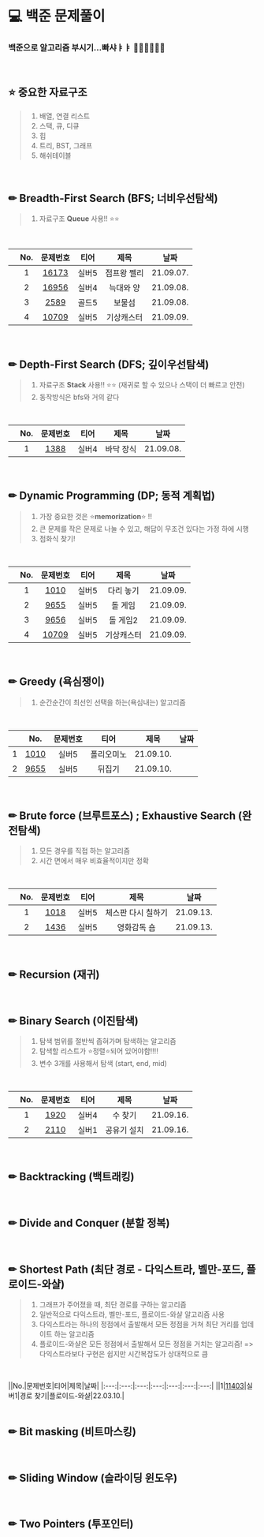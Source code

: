 # 💻 백준 문제풀이
<h3> 백준으로 알고리즘 부시기...빠샤ㅑㅑ 👊🏻👊🏻👊🏻</h3>
</br>

## ⭐ 중요한 자료구조
> 1. 배열, 연결 리스트
> 2. 스택, 큐, 디큐
> 3. 힙
> 4. 트리, BST, 그래프
> 5. 해쉬테이블

<br/>

## ✏ Breadth-First Search (BFS; 너비우선탐색)
> 1. 자료구조 **Queue** 사용!! ⭐⭐
</br>

||No.|문제번호|티어|제목|날짜|
|:--:|:---:|:---:|:---:|:---:|:---:|
||1|<a href="https://github.com/ryusuz/algorithm/tree/master/backjoon/bfs/10709">16173</a>|실버5|점프왕 쩰리|21.09.07.|
||2|<a href="https://github.com/ryusuz/algorithm/tree/master/backjoon/bfs/16956/">16956</a>|실버4|늑대와 양|21.09.08.|
||3|<a href="https://github.com/ryusuz/algorithm/tree/master/backjoon/bfs/2589/">2589</a>|골드5|보물섬|21.09.08.|
||4|<a href="https://github.com/ryusuz/algorithm/tree/master/backjoon/bfs/10709/">10709</a>|실버5|기상캐스터|21.09.09.|

</br>

## ✏ Depth-First Search (DFS; 깊이우선탐색)
> 1. 자료구조 **Stack** 사용!! ⭐⭐ (재귀로 할 수 있으나 스택이 더 빠르고 안전)
> 2. 동작방식은 bfs와 거의 같다
</br>

||No.|문제번호|티어|제목|날짜|
|:---:|:---:|:---:|:---:|:---:|:---:|
||1|<a href="https://github.com/ryusuz/algorithm/tree/master/backjoon/dfs/1388/">1388</a>|실버4|바닥 장식|21.09.08.|

</br>

## ✏ Dynamic Programming (DP; 동적 계획법)
> 1. 가장 중요한 것은 ⭐**memorization**⭐ !!
> 2. 큰 문제를 작은 문제로 나눌 수 있고, 해답이 무조건 있다는 가정 하에 시행
> 3. 점화식 찾기!
</br>

||No.|문제번호|티어|제목|날짜|
|:---:|:---:|:---:|:---:|:---:|:---:|
||1|<a href="https://github.com/ryusuz/algorithm/tree/master/backjoon/dp/1010/">1010</a>|실버5|다리 놓기|21.09.09.|
||2|<a href="https://github.com/ryusuz/algorithm/tree/master/backjoon/dp/9655/">9655</a>|실버5|돌 게임|21.09.09.|
||3|<a href="https://github.com/ryusuz/algorithm/tree/master/backjoon/dp/9656/">9656</a>|실버5|돌 게임2|21.09.09.|
||4|<a href="https://github.com/ryusuz/algorithm/tree/master/backjoon/dp/10709/">10709</a>|실버5|기상캐스터|21.09.09.|

</br>

## ✏ Greedy (욕심쟁이)
  > 1. 순간순간이 최선인 선택을 하는(욕심내는) 알고리즘
</br>

||No.|문제번호|티어|제목|날짜|
|:---:|:---:|:---:|:---:|:---:|:---:|
|1|<a href="https://github.com/ryusuz/algorithm/tree/master/backjoon/greedy/1343/">1010</a>|실버5|폴리오미노|21.09.10.|
|2|<a href="https://github.com/ryusuz/algorithm/tree/master/backjoon/greedy/1789/">9655</a>|실버5|뒤집기|21.09.10.|

</br>

## ✏ Brute force (브루트포스) ; Exhaustive Search (완전탐색)
> 1. 모든 경우를 직접 하는 알고리즘
> 2. 시간 면에서 매우 비효율적이지만 정확
</br>

||No.|문제번호|티어|제목|날짜|
|:---:|:---:|:---:|:---:|:---:|:---:|
||1|<a href="https://github.com/ryusuz/algorithm/tree/master/backjoon/brute/1018/">1018</a>|실버5|체스판 다시 칠하기|21.09.13.|
||2|<a href="https://github.com/ryusuz/algorithm/tree/master/backjoon/brute/1436/">1436</a>|실버5|영화감독 숌|21.09.13.|

</br>

## ✏ Recursion (재귀)

</br>

## ✏ Binary Search (이진탐색)
> 1. 탐색 범위를 절반씩 좁혀가며 탐색하는 알고리즘
> 2. 탐색할 리스트가 ⭐정렬⭐되어 있어야함!!!!
> 3. 변수 3개를 사용해서 탐색 (start, end, mid)
</br>

||No.|문제번호|티어|제목|날짜|
|:---:|:---:|:---:|:---:|:---:|:---:|
||1|<a href="https://github.com/ryusuz/algorithm/tree/master/backjoon//brute/1920/">1920</a>|실버4|수 찾기|21.09.16.|
||2|<a href="https://github.com/ryusuz/algorithm/tree/master/backjoon/brute/2110/">2110</a>|실버1|공유기 설치|21.09.16.|
</br>

## ✏ Backtracking (백트래킹)

</br>

## ✏ Divide and Conquer (분할 정복)

</br>

## ✏ Shortest Path (최단 경로 - 다익스트라, 벨만-포드, 플로이드-와샬)
> 1. 그래프가 주어졌을 때, 최단 경로를 구하는 알고리즘
> 2. 일반적으로 다익스트라, 벨만-포드, 플로이드-와샬 알고리즘 사용
> 3. 다익스트라는 하나의 정점에서 출발해서 모든 정점을 거쳐 최단 거리를 업데이트 하는 알고리즘
> 4. 플로이드-와샬은 모든 정점에서 출발해서 모든 정점을 거치는 알고리즘! => 다익스트라보다 구현은 쉽지만 시간복잡도가 상대적으로 큼
</br>

||No.|문제번호|티어|제목|날짜|
|:---:|:---:|:---:|:---:|:---:|:---:|:---:|
||1|<a href="https://github.com/ryusuz/algorithm/tree/master/backjoon//shortest-path/11403/">11403</a>|실버1|경로 찾기|플로이드-와샬|22.03.10.|
</br>
</br>

## ✏ Bit masking (비트마스킹)

</br>

## ✏ Sliding Window (슬라이딩 윈도우)

</br>

## ✏ Two Pointers (투포인터)

